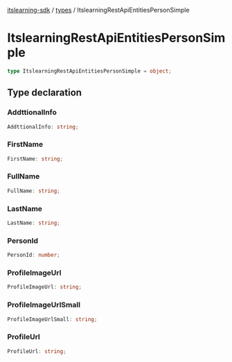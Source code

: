 [itslearning-sdk](../../modules.md) / [types](../index.md) / ItslearningRestApiEntitiesPersonSimple

# ItslearningRestApiEntitiesPersonSimple

```ts
type ItslearningRestApiEntitiesPersonSimple = object;
```

## Type declaration

### AddttionalInfo

```ts
AddttionalInfo: string;
```

### FirstName

```ts
FirstName: string;
```

### FullName

```ts
FullName: string;
```

### LastName

```ts
LastName: string;
```

### PersonId

```ts
PersonId: number;
```

### ProfileImageUrl

```ts
ProfileImageUrl: string;
```

### ProfileImageUrlSmall

```ts
ProfileImageUrlSmall: string;
```

### ProfileUrl

```ts
ProfileUrl: string;
```
